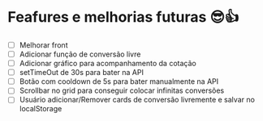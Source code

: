 # Feafures e melhorias futuras 😎👍

* [ ] Melhorar front
* [ ] Adicionar função de conversão livre
* [ ] Adicionar gráfico para acompanhamento da cotação
* [ ] setTimeOut de 30s para bater na API
* [ ] Botão com cooldown de 5s para bater manualmente na API
* [ ] Scrollbar no grid para conseguir colocar infinitas conversões
* [ ] Usuário adicionar/Remover cards de conversão livremente e salvar no localStorage
